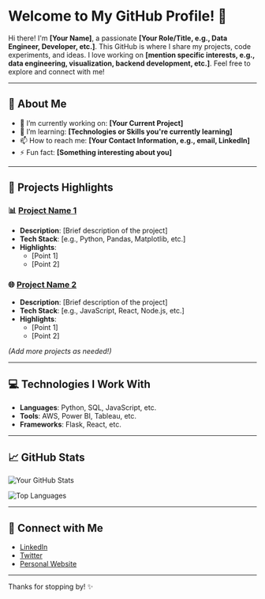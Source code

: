 # Welcome to My GitHub Profile! 👋

Hi there! I'm **[Your Name]**, a passionate **[Your Role/Title, e.g., Data Engineer, Developer, etc.]**. This GitHub is where I share my projects, code experiments, and ideas. I love working on **[mention specific interests, e.g., data engineering, visualization, backend development, etc.]**. Feel free to explore and connect with me!

---

## 🌟 About Me

- 🔭 I’m currently working on: **[Your Current Project]**
- 🌱 I’m learning: **[Technologies or Skills you're currently learning]**
- 📫 How to reach me: **[Your Contact Information, e.g., email, LinkedIn]**
- ⚡ Fun fact: **[Something interesting about you]**

---

## 🚀 Projects Highlights

### 📊 [Project Name 1](link-to-repo-or-demo)
- **Description**: [Brief description of the project]
- **Tech Stack**: [e.g., Python, Pandas, Matplotlib, etc.]
- **Highlights**:
  - [Point 1]
  - [Point 2]

### 🌐 [Project Name 2](link-to-repo-or-demo)
- **Description**: [Brief description of the project]
- **Tech Stack**: [e.g., JavaScript, React, Node.js, etc.]
- **Highlights**:
  - [Point 1]
  - [Point 2]

*(Add more projects as needed!)*

---

## 💻 Technologies I Work With
- **Languages**: Python, SQL, JavaScript, etc.
- **Tools**: AWS, Power BI, Tableau, etc.
- **Frameworks**: Flask, React, etc.

---

## 📈 GitHub Stats

![Your GitHub Stats](https://github-readme-stats.vercel.app/api?username=your-username&show_icons=true&theme=radical)

![Top Languages](https://github-readme-stats.vercel.app/api/top-langs/?username=your-username&layout=compact&theme=radical)

---

## 🤝 Connect with Me

- [LinkedIn](https://linkedin.com/in/your-profile)
- [Twitter](https://twitter.com/your-handle)
- [Personal Website](https://yourwebsite.com)

---

Thanks for stopping by! ✨
